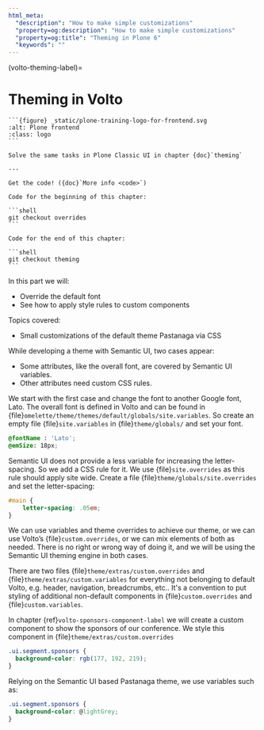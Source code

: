 ```yaml
---
html_meta:
  "description": "How to make simple customizations"
  "property=og:description": "How to make simple customizations"
  "property=og:title": "Theming in Plone 6"
  "keywords": ""
---
```


(volto-theming-label)=

# Theming in Volto

````{sidebar} Plone Frontend Chapter
```{figure} _static/plone-training-logo-for-frontend.svg
:alt: Plone frontend 
:class: logo
```

Solve the same tasks in Plone Classic UI in chapter {doc}`theming`

---

Get the code! ({doc}`More info <code>`)

Code for the beginning of this chapter:

```shell
git checkout overrides
```

Code for the end of this chapter:

```shell
git checkout theming
```
````

In this part we will:

- Override the default font
- See how to apply style rules to custom components

Topics covered:

- Small customizations of the default theme Pastanaga via CSS


While developing a theme with Semantic UI, two cases appear:

- Some attributes, like the overall font, are covered by Semantic UI variables.
- Other attributes need custom CSS rules.

We start with the first case and change the font to another Google font, Lato.
The overall font is defined in Volto and can be found in {file}`omelette/theme/themes/default/globals/site.variables`. So create an empty file {file}`site.variables` in {file}`theme/globals/` and set your font.

```css
@fontName : 'Lato';
@emSize: 18px;
```

Semantic UI does not provide a less variable for increasing the letter-spacing.
So we add a CSS rule for it.
We use {file}`site.overrides` as this rule should apply site wide.
Create a file {file}`theme/globals/site.overrides` and set the letter-spacing:

```css
#main {
    letter-spacing: .05em;
}
```

We can use variables and theme overrides to achieve our theme, or we can use Volto’s {file}`custom.overrides`, or we can mix elements of both as needed.
There is no right or wrong way of doing it, and we will be using the Semantic UI theming engine in both cases.

There are two files {file}`theme/extras/custom.overrides` and {file}`theme/extras/custom.variables` for everything not belonging to default Volto, e.g. header, navigation, breadcrumbs, etc..
It's a convention to put styling of additional non-default components in {file}`custom.overrides` and {file}`custom.variables`.

In chapter {ref}`volto-sponsors-component-label` we will create a custom component to show the sponsors of our conference.
We style this component in {file}`theme/extras/custom.overrides`

```css
.ui.segment.sponsors {
  background-color: rgb(177, 192, 219);
}
```

Relying on the Semantic UI based Pastanaga theme, we use variables such as:

```css
.ui.segment.sponsors {
  background-color: @lightGrey;
}
```
